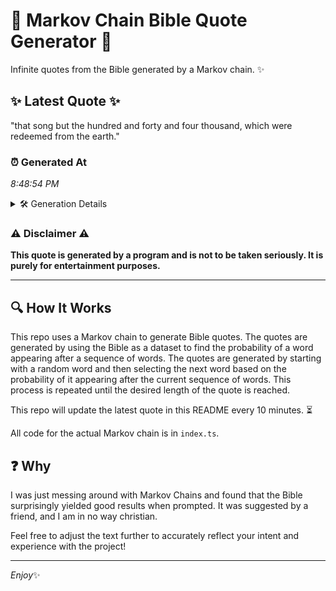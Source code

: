# 📖 Markov Chain Bible Quote Generator 📖

Infinite quotes from the Bible generated by a Markov chain. ✨

## ✨ Latest Quote ✨
"that song but the hundred and forty and four thousand, which were redeemed from the earth."

### ⏰ Generated At
*8:48:54 PM*

<details>
    <summary>🛠️ Generation Details</summary>
    <p>
        <strong>🌱 Seed:</strong> that<br>
        <strong>🔄 Iterations:</strong> 15<br>
        <strong>📜 Context History:</strong><br>[ that ]: song<br>[ that, song ]: but<br>[ that, song, but ]: the<br>[ that, song, but, the ]: hundred<br>[ that, song, but, the, hundred ]: and<br>[ that, song, but, the, hundred, and ]: forty<br>[ song, but, the, hundred, and, forty ]: and<br>[ but, the, hundred, and, forty, and ]: four<br>[ the, hundred, and, forty, and, four ]: thousand,<br>[ hundred, and, forty, and, four, thousand, ]: which<br>[ and, forty, and, four, thousand,, which ]: were<br>[ forty, and, four, thousand,, which, were ]: redeemed<br>[ and, four, thousand,, which, were, redeemed ]: from<br>[ four, thousand,, which, were, redeemed, from ]: the<br>[ thousand,, which, were, redeemed, from, the ]: earth.<br>
    </p>
</details>

### ⚠️ Disclaimer ⚠️
**This quote is generated by a program and is not to be taken seriously. It is purely for entertainment purposes.**

---

## 🔍 How It Works

This repo uses a Markov chain to generate Bible quotes. The quotes are generated by using the Bible as a dataset to find the probability of a word appearing after a sequence of words. The quotes are generated by starting with a random word and then selecting the next word based on the probability of it appearing after the current sequence of words. This process is repeated until the desired length of the quote is reached.

This repo will update the latest quote in this README every 10 minutes. ⏳

All code for the actual Markov chain is in `index.ts`.

## ❓ Why

I was just messing around with Markov Chains and found that the Bible surprisingly yielded good results when prompted. 
It was suggested by a friend, and I am in no way christian.

Feel free to adjust the text further to accurately reflect your intent and experience with the project!

---

*Enjoy*✨

